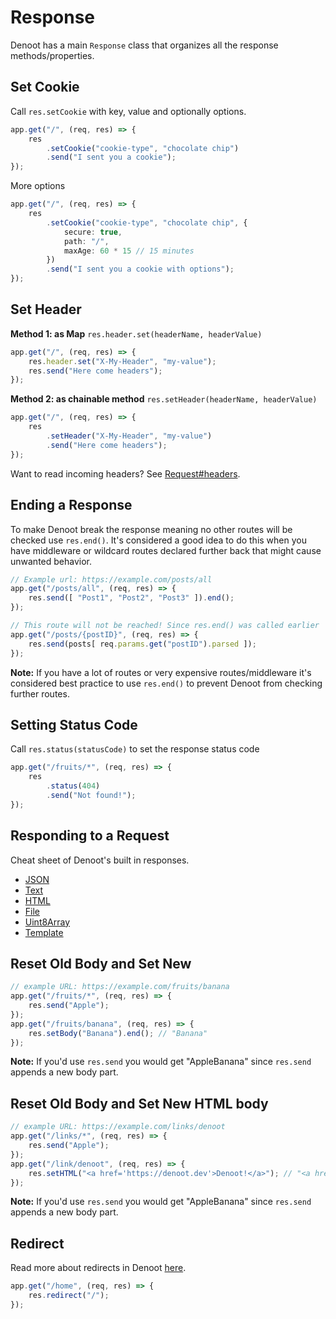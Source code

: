 # Response

Denoot has a main `Response` class that organizes all the response methods/properties.

## Set Cookie
Call `res.setCookie` with key, value and optionally options.
```ts
app.get("/", (req, res) => {
    res
        .setCookie("cookie-type", "chocolate chip")
        .send("I sent you a cookie");
});
```
More options
```ts
app.get("/", (req, res) => {
    res
        .setCookie("cookie-type", "chocolate chip", {
            secure: true,
            path: "/",
            maxAge: 60 * 15 // 15 minutes
        })
        .send("I sent you a cookie with options");
});
```

## Set Header
**Method 1: as Map** `res.header.set(headerName, headerValue)`
```ts
app.get("/", (req, res) => {
    res.header.set("X-My-Header", "my-value");
    res.send("Here come headers");
});
```
**Method 2: as chainable method** `res.setHeader(headerName, headerValue)`
```ts
app.get("/", (req, res) => {
    res
        .setHeader("X-My-Header", "my-value")
        .send("Here come headers");
});
```

Want to read incoming headers? See [Request#headers](https://denoot.dev/request#read-headers).

## Ending a Response

To make Denoot break the response meaning no other routes will be checked use `res.end()`. It's considered a good idea to do this when you have middleware or wildcard routes declared further back that might cause unwanted behavior.
```ts
// Example url: https://example.com/posts/all
app.get("/posts/all", (req, res) => {
    res.send([ "Post1", "Post2", "Post3" ]).end();
});

// This route will not be reached! Since res.end() was called earlier
app.get("/posts/{postID}", (req, res) => {
    res.send(posts[ req.params.get("postID").parsed ]);
});
```
**Note:** If you have a lot of routes or very expensive routes/middleware it's considered best practice to use `res.end()` to prevent Denoot from checking further routes.


## Setting Status Code

Call `res.status(statusCode)` to set the response status code 
```ts
app.get("/fruits/*", (req, res) => {    
    res
        .status(404)
        .send("Not found!");
});
```

## Responding to a Request

Cheat sheet of Denoot's built in responses.

- [JSON](https://denoot.dev/sending-response#json)
- [Text](https://denoot.dev/sending-response#plain-text)
- [HTML](https://denoot.dev/sending-response#html)
- [File](https://denoot.dev/sending-response#file)
- [Uint8Array](https://denoot.dev/sending-response#uint8array)
- [Template](https://denoot.dev/render-template)


## Reset Old Body and Set New
```ts
// example URL: https://example.com/fruits/banana
app.get("/fruits/*", (req, res) => {    
    res.send("Apple");
});
app.get("/fruits/banana", (req, res) => {    
    res.setBody("Banana").end(); // "Banana"
});
```
**Note:** If you'd use `res.send` you would get "AppleBanana" since `res.send` appends a new body part.

## Reset Old Body and Set New HTML body
```ts
// example URL: https://example.com/links/denoot
app.get("/links/*", (req, res) => {    
    res.send("Apple");
});
app.get("/link/denoot", (req, res) => {    
    res.setHTML("<a href='https://denoot.dev'>Denoot!</a>"); // "<a href='https://denoot.dev'>Denoot!</a>"
});
```
**Note:** If you'd use `res.send` you would get "AppleBanana" since `res.send` appends a new body part.

## Redirect

Read more about redirects in Denoot [here](https://denoot.dev/redirect).

```ts
app.get("/home", (req, res) => {    
    res.redirect("/");
});
```
